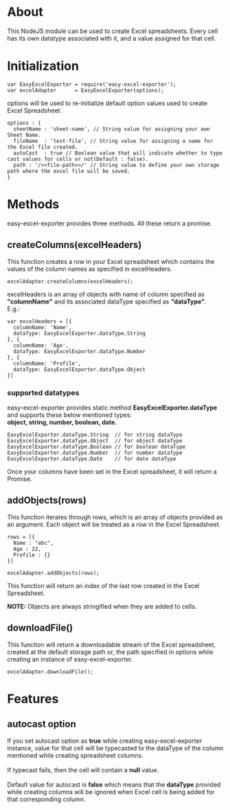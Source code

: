 # About
This NodeJS module can be used to create Excel spreadsheets.
Every cell has its own datatype associated with it, and a value assigned for that cell.

# Initialization
```
var EasyExcelExporter = require('easy-excel-exporter');
var excelAdapter      = EasyExcelExporter(options);
```
options will be used to re-initialize default option values used to create Excel Spreadsheet.

```
options : {
  sheetName : 'sheet-name', // String value for assigning your own Sheet Name.
  fileName  : 'test-file', // String value for assigning a name for the Excel file created.
  autoCast  : true // Boolean value that will indicate whether to type cast values for cells or not(Default : false).
  path : '/<<file-path>>/' // String value to define your own storage path where the excel file will be saved.
}
```

# Methods
easy-excel-exporter provides three methods. All these return a promise.

## createColumns(excelHeaders)
This function creates a row in your Excel spreadsheet which contains the values of the column names as specified in excelHeaders.
```
excelAdapter.createColumns(excelHeaders);
```
excelHeaders is an array of objects with name of column specified as <b>"columnName"</b> and its associated dataType specified as <b>"dataType"</b>.<br>E.g.:


```
var excelHeaders = [{
  columnName: 'Name',
  dataType: EasyExcelExporter.dataType.String
}, {
  columnName: 'Age',
  dataType: EasyExcelExporter.dataType.Number
}, {
  columnName: 'Profile',
  dataType: EasyExcelExporter.dataType.Object
}]
```

### supported datatypes
easy-excel-exporter provides static method <b>EasyExcelExporter.dataType</b> and supports these below mentioned types:<br><b>object, string, number, boolean, date.</b>
```
EasyExcelExporter.dataType.String  // for string dataType
EasyExcelExporter.dataType.Object  // for object dataType
EasyExcelExporter.dataType.Boolean // for boolean dataType
EasyExcelExporter.dataType.Number  // for number dataType
EasyExcelExporter.dataType.Date    // for date dataType
```

Once your columns have been set in the Excel spreadsheet, it will return a Promise.

## addObjects(rows)
This function iterates through rows, which is an array of objects provided as an argument. Each object will be treated as a row in the Excel Spreadsheet.
```
rows = [{
  Name : "abc",
  Age : 22,
  Profile : {}
}]

excelAdapter.addObjects(rows);
```
This function will return an index of the last row created in the Excel Spreadsheet.

<b>NOTE:</b> Objects are always stringified when they are added to cells.

## downloadFile()
This function will return a downloadable stream of the Excel spreadsheet, created at the default storage path or, the path specified in options while creating an instance of easy-excel-exporter.

```
excelAdapter.downloadFile();
```

# Features

## autocast option
If you set autocast option as <b>true</b> while creating easy-excel-exporter instance, value for that cell will be typecasted to the dataType of the column mentioned while creating spreadsheet columns.<br><br>If typecast fails, then the cell will contain a <b>null</b> value.
<br><br>
Default value for autocast is <b>false</b> which means that the <b>dataType</b> provided while creating columns will be ignored when Excel cell is being added for that corresponding column. 

